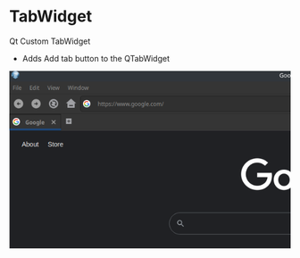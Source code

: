 # TabWidget
Qt Custom TabWidget

- Adds Add tab button to the QTabWidget

![TabWidget](https://github.com/keshavbhatt/qt-custom-widgets/blob/main/TabWidget/other/1.png?raw=true)
